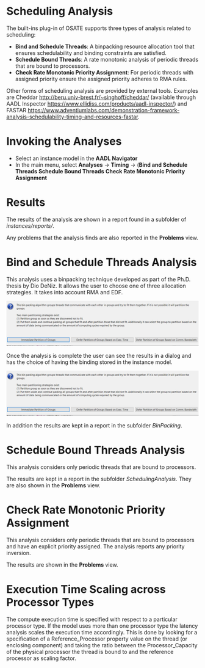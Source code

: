 <!--
Copyright (c) 2004-2025 Carnegie Mellon University and others. (see Contributors file). 
All Rights Reserved.

NO WARRANTY. ALL MATERIAL IS FURNISHED ON AN "AS-IS" BASIS. CARNEGIE MELLON UNIVERSITY MAKES NO WARRANTIES OF ANY
KIND, EITHER EXPRESSED OR IMPLIED, AS TO ANY MATTER INCLUDING, BUT NOT LIMITED TO, WARRANTY OF FITNESS FOR PURPOSE
OR MERCHANTABILITY, EXCLUSIVITY, OR RESULTS OBTAINED FROM USE OF THE MATERIAL. CARNEGIE MELLON UNIVERSITY DOES NOT
MAKE ANY WARRANTY OF ANY KIND WITH RESPECT TO FREEDOM FROM PATENT, TRADEMARK, OR COPYRIGHT INFRINGEMENT.

This program and the accompanying materials are made available under the terms of the Eclipse Public License 2.0
which is available at https://www.eclipse.org/legal/epl-2.0/
SPDX-License-Identifier: EPL-2.0

Created, in part, with funding and support from the United States Government. (see Acknowledgments file).

This program includes and/or can make use of certain third party source code, object code, documentation and other
files ("Third Party Software"). The Third Party Software that is used by this program is dependent upon your system
configuration. By using this program, You agree to comply with any and all relevant Third Party Software terms and
conditions contained in any such Third Party Software or separate license file distributed with such Third Party
Software. The parties who own the Third Party Software ("Third Party Licensors") are intended third party benefici-
aries to this license with respect to the terms applicable to their Third Party Software. Third Party Software li-
censes only apply to the Third Party Software and not any other portion of this program or this program as a whole.
-->
# Scheduling Analysis
The built-ins plug-in of OSATE supports three types of analysis related to scheduling:

* **Bind and Schedule Threads**: A binpacking resource allocation tool that ensures schedulability and binding constraints are satisfied. 
* **Schedule Bound Threads**: A rate monotonic analysis of periodic threads that are bound to processors.
* **Check Rate Monotonic Priority Assignment**: For periodic threads with assigned priority ensure the assigned priority adheres to RMA rules.

Other forms of scheduling analysis are provided by external tools. Examples are Cheddar <http://beru.univ-brest.fr/~singhoff/cheddar/> (available through AADL Inspector <https://www.ellidiss.com/products/aadl-inspector/>) and FASTAR <https://www.adventiumlabs.com/demonstration-framework-analysis-schedulability-timing-and-resources-fastar>.

# Invoking the Analyses
 * Select an instance model in the **AADL Navigator**
 * In the main menu, select **Analyses** -> **Timing** -> (**Bind and Schedule Threads** **Schedule Bound Threads** **Check Rate Monotonic Priority Assignment** 

# Results

The results of the analysis are shown in a report found in a subfolder of *instances/reports/*.

Any problems that the analysis finds are also reported in the **Problems** view.

# Bind and Schedule Threads Analysis

This analysis uses a binpacking technique developed as part of the Ph.D. thesis by Dio DeNiz. It allows the user to choose one of three allocation strategies. It takes into account RMA and EDF.

![Binpack](images/Binpacker.png)

Once the analysis is complete the user can see the results in a dialog and has the choice of having the binding stored in the instance model.

![Binpack](images/Binpacker.png)

In addition the results are kept in a report in the subfolder *BinPacking*. 

# Schedule Bound Threads Analysis

This analysis considers only periodic threads that are bound to processors.

The results are kept in a report in the subfolder *SchedulingAnalysis*. They are also shown in the **Problems** view.


# Check Rate Monotonic Priority Assignment

This analysis considers only periodic threads that are bound to processors and have an explicit priority assigned. The analysis reports any priority inversion. 

The results are shown in the **Problems** view.

# Execution Time Scaling across Processor Types
  
The compute execution time is specified with respect to a particular processor type. 
If the model uses more than one processor type the latency analysis scales the execution time accordingly.
This is done by looking for a specification of a Reference_Processor property value on the thread (or enclosing component) 
and taking the ratio between the Processor_Capacity of the physical processor the thread is bound to and the reference processor 
as scaling factor.


